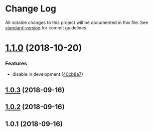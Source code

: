# Change Log

All notable changes to this project will be documented in this file. See [standard-version](https://github.com/conventional-changelog/standard-version) for commit guidelines.

<a name="1.1.0"></a>
# [1.1.0](https://github.com/daliborgogic/nuxt-brotli/compare/v1.0.3...v1.1.0) (2018-10-20)


### Features

* disable in development ([40cb8e7](https://github.com/daliborgogic/nuxt-brotli/commit/40cb8e7))



<a name="1.0.3"></a>
## [1.0.3](https://github.com/daliborgogic/nuxt-brotli/compare/v1.0.2...v1.0.3) (2018-09-16)



<a name="1.0.2"></a>
## [1.0.2](https://github.com/daliborgogic/nuxt-brotli/compare/v1.0.1...v1.0.2) (2018-09-16)



<a name="1.0.1"></a>
## 1.0.1 (2018-09-16)
